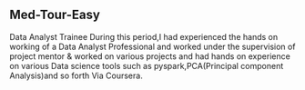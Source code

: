 ## Med-Tour-Easy
Data Analyst Trainee
During this period,I had experienced the hands on working of a Data Analyst Professional and worked under the supervision of project mentor & worked on various projects and had hands on experience on various Data science tools such as pyspark,PCA(Principal component Analysis)and so forth Via Coursera.

